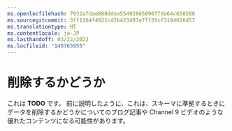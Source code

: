 ```yaml
---
ms.openlocfilehash: 7932afdae880ddea554928650907fda64c658208
ms.sourcegitcommit: 3ff1164f4921cd2b423d97e7ff29cf3184026d57
ms.translationtype: HT
ms.contentlocale: ja-JP
ms.lasthandoff: 03/22/2022
ms.locfileid: "140765955"
---
```

# <a name="to-delete-or-not-to-delete"></a>削除するかどうか

これは **TODO** です。 前に説明したように、これは、スキーマに準拠するときにデータを削除するかどうかについてのブログ記事や Channel 9 ビデオのような優れたコンテンツになる可能性があります。